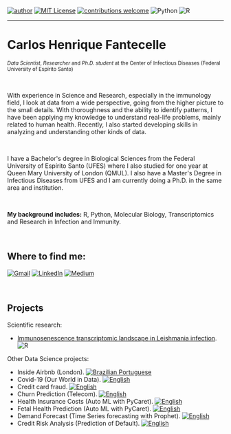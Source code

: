 [![author](https://img.shields.io/badge/author-cfantecelle-blueviolet#:~:text=author-,author,-cfantecelle)](https://www.linkedin.com/in/carlos-henrique-fantecelle) 
[![MIT License](https://img.shields.io/badge/license-MIT-blue#:~:text=license,MIT)](https://github.com/cfantecelle/data_science_portfolio/blob/main/LICENSE) 
[![contributions welcome](https://img.shields.io/badge/contributions-welcome-pinegreen#:~:text=contributions-,contributions,-welcome)](https://github.com/cfantecelle/data_science_portfolio/issues)
![Python](https://img.shields.io/badge/python-3670A0?style=flat&logo=python&logoColor=ffdd54)
![R](https://img.shields.io/badge/R-%23276DC3.svg?style=flat&logo=r&logoColor=white)

---

# Carlos Henrique Fantecelle
<sup>*Data Scientist*, *Researcher* and *Ph.D. student* at the Center of Infectious Diseases (Federal University of Espírito Santo)</sup>

<br>

With experience in Science and Research, especially in the immunology field, I look at data from a wide perspective, going from the higher picture to the small details. With thoroughness and the ability to identify patterns, I have been applying my knowledge to understand real-life problems, mainly related to human health. Recently, I also started developing skills in analyzing and understanding other kinds of data.

<br>

I have a Bachelor's degree in Biological Sciences from the Federal University of Espírito Santo (UFES) where I also studied for one year at Queen Mary University of London (QMUL). I also have a Master's Degree in Infectious Diseases from UFES and I am currently doing a Ph.D. in the same area and institution.

<br>

**My background includes:** R, Python, Molecular Biology, Transcriptomics and Research in Infection and Immunity.

<br>

## Where to find me:

[![Gmail](https://img.shields.io/badge/carloshdfc@gmail.com-D14836?style=flat&logo=gmail&logoColor=white)](mailto:carloshdfc@gmail.com)
[![LinkedIn](https://img.shields.io/badge/Carlos_Henrique_Fantecelle-%230077B5.svg?style=flat&logo=linkedin&logoColor=white)](https://www.linkedin.com/in/carlos-henrique-fantecelle)
[![Medium](https://img.shields.io/badge/@cfantecelle-12100E?style=flat&logo=medium&logoColor=white)](https://medium.com/@cfantecelle)

<br>

## Projects

Scientific research:
* [Immunosenescence transcriptomic landscape in Leishmania infection](https://onlinelibrary.wiley.com/doi/abs/10.1111/imm.13410). ![R](https://img.shields.io/badge/R-%23276DC3.svg?style=flat&logo=r&logoColor=white)

Other Data Science projects:
* Inside Airbnb (London). [![Brazilian Portuguese](https://img.shields.io/badge/jupyter-Brazilian_Portuguese-grey?style=flat&logo=jupyter&logoColor=white&labelColor=ef1b0e)](project_airbnb/airbnb_analysis_pt-br.ipynb)
* Covid-19 (Our World in Data). [![English](https://img.shields.io/badge/jupyter-English-grey?style=flat&logo=jupyter&logoColor=white&labelColor=ef1b0e)](project_covid/covid19_brazil_analysis.ipynb)
* Credit card fraud. [![English](https://img.shields.io/badge/jupyter-English-grey?style=flat&logo=jupyter&logoColor=white&labelColor=ef1b0e)](project_ccfraud/cc_fraud_analysis.ipynb)
* Churn Prediction (Telecom). [![English](https://img.shields.io/badge/jupyter-English-grey?style=flat&logo=jupyter&logoColor=white&labelColor=ef1b0e)](project_churn/churn_prediction.ipynb)
* Health Insurance Costs (Auto ML with PyCaret). [![English](https://img.shields.io/badge/jupyter-English-grey?style=flat&logo=jupyter&logoColor=white&labelColor=ef1b0e)](project_automl/autoML_reg.ipynb)
* Fetal Health Prediction (Auto ML with PyCaret). [![English](https://img.shields.io/badge/jupyter-English-grey?style=flat&logo=jupyter&logoColor=white&labelColor=ef1b0e)](project_automl/autoML_class.ipynb)
* Demand Forecast (Time Series forecasting with Prophet). [![English](https://img.shields.io/badge/jupyter-English-grey?style=flat&logo=jupyter&logoColor=white&labelColor=ef1b0e)](project_prophet/prophet_demand.ipynb)
* Credit Risk Analysis (Prediction of Default). [![English](https://img.shields.io/badge/jupyter-English-grey?style=flat&logo=jupyter&logoColor=white&labelColor=ef1b0e)](project_crisk/credit_risk.ipynb)